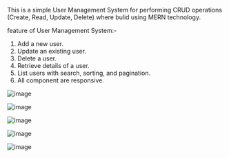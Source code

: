 This is a simple User Management System for performing CRUD operations (Create, Read, Update, Delete) where bulid using MERN technology.

feature of User Management System:-
1) Add a new user.
2) Update an existing user.
3) Delete a user.
4) Retrieve details of a user.
5) List users with search, sorting, and pagination.
6) All component are responsive.

![image](https://github.com/user-attachments/assets/debf3944-31f4-4f2b-9d9e-32b669ead1ee)

![image](https://github.com/user-attachments/assets/b0003985-6da5-4cf2-8dc9-65d6f96b654f)

![image](https://github.com/user-attachments/assets/a1c8bc7e-96cf-4e52-92bb-98e25b2a18f6)

![image](https://github.com/user-attachments/assets/74c29eb0-38c7-42a2-8d4a-7d3d53cdeaf4)

![image](https://github.com/user-attachments/assets/4bb99dea-c471-4dbb-8b0a-a68f30d1b694)



